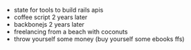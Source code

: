 - state for tools to build rails apis
- coffee script 2 years later
- backbonejs 2 years later
- freelancing from a beach with coconuts
- throw yourself some money (buy yourself some ebooks ffs)

